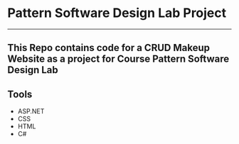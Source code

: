 # Pattern Software Design Lab Project
---
This Repo contains code for a CRUD Makeup Website as a project for Course Pattern Software Design Lab
---

## Tools
* ASP.NET
* CSS
* HTML
* C#
